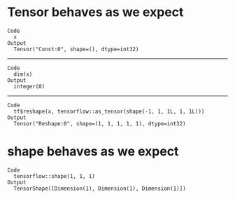 # Tensor behaves as we expect

    Code
      x
    Output
      Tensor("Const:0", shape=(), dtype=int32)

---

    Code
      dim(x)
    Output
      integer(0)

---

    Code
      tf$reshape(x, tensorflow::as_tensor(shape(-1, 1, 1L, 1, 1L)))
    Output
      Tensor("Reshape:0", shape=(1, 1, 1, 1, 1), dtype=int32)

# shape behaves as we expect

    Code
      tensorflow::shape(1, 1, 1)
    Output
      TensorShape([Dimension(1), Dimension(1), Dimension(1)])

